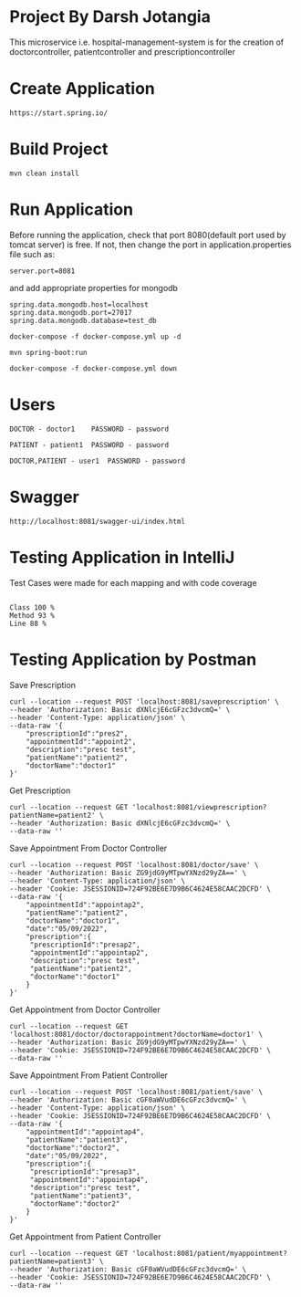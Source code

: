 # Project By Darsh Jotangia
This microservice i.e. hospital-management-system is for the creation of doctorcontroller, patientcontroller and prescriptioncontroller

# Create Application
```
https://start.spring.io/
```
# Build Project
```
mvn clean install
```
# Run Application
Before running the application, check that port 8080(default port used by tomcat server) is free. If not, then change the port in application.properties file such as:
```
server.port=8081
```
and add appropriate properties for mongodb
```
spring.data.mongodb.host=localhost
spring.data.mongodb.port=27017
spring.data.mongodb.database=test_db
```

```
docker-compose -f docker-compose.yml up -d

mvn spring-boot:run

docker-compose -f docker-compose.yml down
```

# Users
```
DOCTOR - doctor1	PASSWORD - password
```
```
PATIENT - patient1	PASSWORD - password
```
```
DOCTOR,PATIENT - user1	PASSWORD - password
```

# Swagger
```
http://localhost:8081/swagger-ui/index.html
```

# Testing Application in IntelliJ
Test Cases were made for each mapping and with code coverage
```

Class 100 %
Method 93 %
Line 88 %
```

# Testing Application by Postman

Save Prescription
```
curl --location --request POST 'localhost:8081/saveprescription' \
--header 'Authorization: Basic dXNlcjE6cGFzc3dvcmQ=' \
--header 'Content-Type: application/json' \
--data-raw '{
    "prescriptionId":"pres2",
    "appointmentId":"appoint2",
    "description":"presc test",
    "patientName":"patient2",
    "doctorName":"doctor1"
}'
```

Get Prescription
```
curl --location --request GET 'localhost:8081/viewprescription?patientName=patient2' \
--header 'Authorization: Basic dXNlcjE6cGFzc3dvcmQ=' \
--data-raw ''
```

Save Appointment From Doctor Controller
```
curl --location --request POST 'localhost:8081/doctor/save' \
--header 'Authorization: Basic ZG9jdG9yMTpwYXNzd29yZA==' \
--header 'Content-Type: application/json' \
--header 'Cookie: JSESSIONID=724F92BE6E7D9B6C4624E58CAAC2DCFD' \
--data-raw '{
    "appointmentId":"appointap2",
    "patientName":"patient2",
    "doctorName":"doctor1",
    "date":"05/09/2022",
    "prescription":{
     "prescriptionId":"presap2",
     "appointmentId":"appointap2",
     "description":"presc test",
     "patientName":"patient2",
     "doctorName":"doctor1"
    }
}'
```
Get Appointment from Doctor Controller
```
curl --location --request GET 'localhost:8081/doctor/doctorappointment?doctorName=doctor1' \
--header 'Authorization: Basic ZG9jdG9yMTpwYXNzd29yZA==' \
--header 'Cookie: JSESSIONID=724F92BE6E7D9B6C4624E58CAAC2DCFD' \
--data-raw ''
```

Save Appointment From Patient Controller
```
curl --location --request POST 'localhost:8081/patient/save' \
--header 'Authorization: Basic cGF0aWVudDE6cGFzc3dvcmQ=' \
--header 'Content-Type: application/json' \
--header 'Cookie: JSESSIONID=724F92BE6E7D9B6C4624E58CAAC2DCFD' \
--data-raw '{
    "appointmentId":"appointap4",
    "patientName":"patient3",
    "doctorName":"doctor2",
    "date":"05/09/2022",
    "prescription":{
     "prescriptionId":"presap3",
     "appointmentId":"appointap4",
     "description":"presc test",
     "patientName":"patient3",
     "doctorName":"doctor2"
    }
}'
```

Get Appointment from Patient Controller
```
curl --location --request GET 'localhost:8081/patient/myappointment?patientName=patient3' \
--header 'Authorization: Basic cGF0aWVudDE6cGFzc3dvcmQ=' \
--header 'Cookie: JSESSIONID=724F92BE6E7D9B6C4624E58CAAC2DCFD' \
--data-raw ''
```
